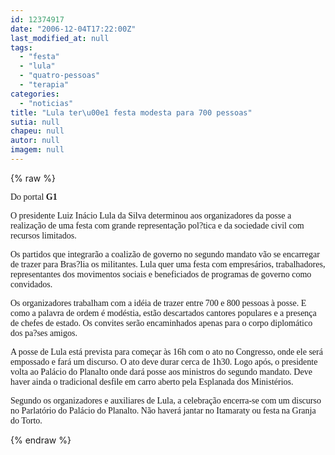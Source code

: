 ```yaml
---
id: 12374917
date: "2006-12-04T17:22:00Z"
last_modified_at: null
tags:
  - "festa"
  - "lula"
  - "quatro-pessoas"
  - "terapia"
categories:
  - "noticias"
title: "Lula ter\u00e1 festa modesta para 700 pessoas"
sutia: null
chapeu: null
autor: null
imagem: null
---
```

{% raw %}
<p><P><FONT face=Verdana>Do portal <B>G1</P></B></FONT></p>
<p><P><FONT face=Verdana>O presidente Luiz Inácio Lula da Silva determinou aos organizadores da posse a realização de uma festa com grande representação pol?tica e da sociedade civil com recursos limitados. </FONT></P></p>
<p><P><FONT face=Verdana>Os partidos que integrarão a coalizão de governo no segundo mandato vão se encarregar de trazer para Bras?lia os militantes. Lula quer uma festa com empresários, trabalhadores, representantes dos movimentos sociais e beneficiados de programas de governo como convidados.</FONT></P></p>
<p><P><FONT face=Verdana>Os organizadores trabalham com a idéia de trazer entre 700 e 800 pessoas à posse. E como a palavra de ordem é modéstia, estão descartados cantores populares e a presença de chefes de estado. Os convites serão encaminhados apenas para o corpo diplomático dos pa?ses amigos.</FONT></P></p>
<p><P><FONT face=Verdana>A posse de Lula está prevista para começar às 16h com o ato no Congresso, onde ele será empossado e fará um discurso. O ato deve durar cerca de 1h30. Logo após, o presidente volta ao Palácio do Planalto onde dará posse aos ministros do segundo mandato. Deve haver ainda o tradicional desfile em carro aberto pela Esplanada dos Ministérios.</FONT></P></p>
<p><P><FONT face=Verdana>Segundo os organizadores e auxiliares de Lula, a celebração encerra-se com um discurso no Parlatório do Palácio do Planalto. Não haverá jantar no Itamaraty ou festa na Granja do Torto.</FONT></P> </p>
{% endraw %}
